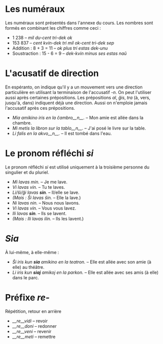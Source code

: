 # Les numéraux

Les numéraux sont présentés dans l'annexe du cours. Les nombres sont formés en combinant les chiffres comme ceci : 

- 1 238                     – *mil du-cent tri-dek ok*
- 153 837                   – *cent kvin-dek tri mil ok-cent tri-dek sep*
- Addition :      8 + 3 = 11 – *ok plus tri estas dek-unu*
- Soustraction :  15 - 6 = 9 – *dek-kvin minus ses estas naŭ*
 

# L'acusatif de direction

En espéranto, on indique qu'il y a un mouvement vers une direction particulière en utilisant la terminaison de l'accusatif *-n*. On peut l'utiliser aussi après certaines prépositions. Les prépositions *al*, *ĝis*, *tra* (à, vers, jusqu'à, dans) indiquent déjà une direction. Aussi on n'emploie jamais l'accusatif après ces prépositions.

- *Mia amikino iris en la ĉambro__n__.* – Mon amie est allée dans la chambre.
- *Mi metis la libron sur la tablo__n__.* – J'ai posé le livre sur la table.
- *Li falis en la akvo__n__.* – Il est tombé dans l'eau.
 

# Le pronom réfléchi *si*

Le pronom réfléchi *si* est utilisé uniquement à la troisième personne du singulier et du pluriel.

- *Mi lavas min.* – Je me lave.
- *Vi lavas vin.* – Tu te laves.
- *Li/ŝi/ĝi lavas __sin__.* – Il/elle se lave.
- *(Mais : Ŝi lavas ŝin.* – Elle la lave.)
- *Ni lavas nin.* – Nous nous lavons.
- *Vi lavas vin.* – Vous vous lavez.
- *Ili lavas __sin__.* – Ils se lavent.
- *(Mais : Ili lavas ilin.* – Ils les lavent.)
 

# *Sia*

À lui-même, à elle-même :

- *Ŝi iris kun __sia__ amikino en la teatron.* – Elle est allée avec son amie (à elle) au théâtre.
- *Li iris kun __siaj__ amikoj en la parkon.* – Elle est allée avec ses amis (à elle) dans le parc.
 


# Préfixe *re-*

Répétition, retour en arrière

- *__re__vidi* – revoir
- *__re__doni* – redonner
- *__re__veni* – revenir
- *__re__meti* – remettre

 

